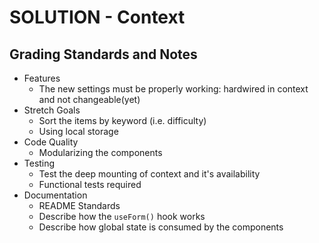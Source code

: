 # SOLUTION - Context

## Grading Standards and Notes

- Features
  - The new settings must be properly working: hardwired in context and not changeable(yet)
- Stretch Goals
  - Sort the items by keyword (i.e. difficulty)
  - Using local storage
- Code Quality
  - Modularizing the components
- Testing
  - Test the deep mounting of context and it's availability
  - Functional tests required
- Documentation
  - README Standards
  - Describe how the `useForm()` hook works
  - Describe how global state is consumed by the components
